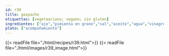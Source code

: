 ```yaml
---
id: r39
title: gaspacho
etiquettas: [vegetaariano; vegano; sin gluten]
ingredientes: ["ajo","pimienta en grano","sal","aceite","agua","vinagre","tomate","cebolla","pepinillos","pimiento"]
plato: ["acompañamiento"]
---
```


{{< readFile file="./html/recipes/r39.html">}}
{{< readFile file="./html/images/r39_image.html">}}